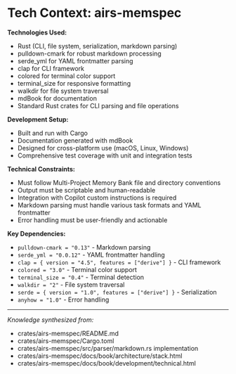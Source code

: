# Tech Context: airs-memspec

**Technologies Used:**
- Rust (CLI, file system, serialization, markdown parsing)
- pulldown-cmark for robust markdown processing
- serde_yml for YAML frontmatter parsing
- clap for CLI framework
- colored for terminal color support
- terminal_size for responsive formatting
- walkdir for file system traversal
- mdBook for documentation
- Standard Rust crates for CLI parsing and file operations

**Development Setup:**
- Built and run with Cargo
- Documentation generated with mdBook
- Designed for cross-platform use (macOS, Linux, Windows)
- Comprehensive test coverage with unit and integration tests

**Technical Constraints:**
- Must follow Multi-Project Memory Bank file and directory conventions
- Output must be scriptable and human-readable
- Integration with Copilot custom instructions is required
- Markdown parsing must handle various task formats and YAML frontmatter
- Error handling must be user-friendly and actionable

**Key Dependencies:**
- `pulldown-cmark = "0.13"` - Markdown parsing
- `serde_yml = "0.0.12"` - YAML frontmatter handling
- `clap = { version = "4.5", features = ["derive"] }` - CLI framework
- `colored = "3.0"` - Terminal color support
- `terminal_size = "0.4"` - Terminal detection
- `walkdir = "2"` - File system traversal
- `serde = { version = "1.0", features = ["derive"] }` - Serialization
- `anyhow = "1.0"` - Error handling

---

*Knowledge synthesized from:*
- crates/airs-memspec/README.md
- crates/airs-memspec/Cargo.toml
- crates/airs-memspec/src/parser/markdown.rs implementation
- crates/airs-memspec/docs/book/architecture/stack.html
- crates/airs-memspec/docs/book/development/technical.html
